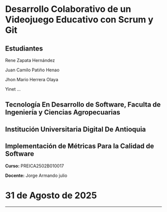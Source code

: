# Desarrollo Colaborativo de un Videojuego Educativo con Scrum y Git

## Estudiantes

Rene Zapata Hernández

Juan Camilo Patiño Henao

Jhon Mario Herrera Olaya

Yinet ...
## Tecnología En Desarrollo de Software, Faculta de Ingeniería y Ciencias Agropecuarias
## Institución Universitaria Digital De Antioquia
## Implementación de Métricas Para la Calidad de Software

**Curso:** PREICA2502B010017

**Docente:** Jorge Armando julio

# 31 de Agosto de 2025
---







